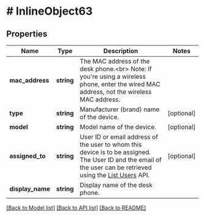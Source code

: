 # # InlineObject63

## Properties

Name | Type | Description | Notes
------------ | ------------- | ------------- | -------------
**mac_address** | **string** | The MAC address of the desk phone.&lt;br&gt;  Note: If you&#39;re using a wireless phone, enter the wired MAC address, not the wireless MAC address. | 
**type** | **string** | Manufacturer (brand) name of the device. | [optional] 
**model** | **string** | Model name of the device. | [optional] 
**assigned_to** | **string** | User ID or email address of the user to whom this device is to be assigned. The User ID and the email of the user can be retrieved using the [List Users](https://marketplace.zoom.us/docs/api-reference/zoom-api/users/users) API. | [optional] 
**display_name** | **string** | Display name of the desk phone. | 

[[Back to Model list]](../../README.md#documentation-for-models) [[Back to API list]](../../README.md#documentation-for-api-endpoints) [[Back to README]](../../README.md)


